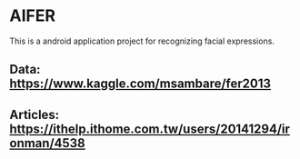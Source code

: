# AIFER
 This is a android application project for recognizing facial expressions.
## Data: https://www.kaggle.com/msambare/fer2013
## Articles: https://ithelp.ithome.com.tw/users/20141294/ironman/4538
